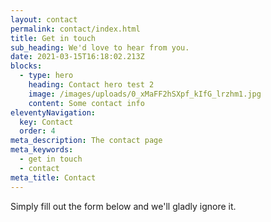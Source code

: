 ```yaml
---
layout: contact
permalink: contact/index.html
title: Get in touch
sub_heading: We'd love to hear from you.
date: 2021-03-15T16:18:02.213Z
blocks:
  - type: hero
    heading: Contact hero test 2
    image: /images/uploads/0_xMaFF2hSXpf_kIfG_lrzhm1.jpg
    content: Some contact info
eleventyNavigation:
  key: Contact
  order: 4
meta_description: The contact page
meta_keywords:
  - get in touch
  - contact
meta_title: Contact
---
```


Simply fill out the form below and we'll gladly ignore it.


